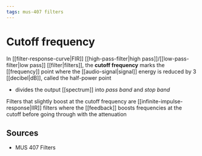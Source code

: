 ```yaml
---
tags: mus-407 filters
---
```


# Cutoff frequency

In [[filter-response-curve|FIR]] [[high-pass-filter|high pass]]/[[low-pass-filter|low pass]] [[filter|filters]], the **cutoff frequency** marks the [[frequency]] point where the [[audio-signal|signal]] energy is reduced by 3 [[decibel|dB]], called the half-power point

- divides the output [[spectrum]] into _pass band_ and _stop band_

Filters that slightly boost at the cutoff frequency are [[infinite-impulse-response|IIR]] filters where the [[feedback]] boosts frequencies at the cutoff before going through with the attenuation

## Sources

- MUS 407 Filters

